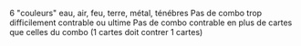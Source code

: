6 "couleurs" eau, air, feu, terre, métal, ténébres
Pas de combo trop difficilement contrable ou ultime
Pas de combo contrable en plus de cartes que celles du combo (1 cartes doit contrer 1 cartes)
